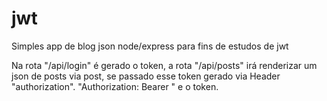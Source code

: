 # jwt
Simples app de blog json node/express para fins de estudos de jwt

Na rota "/api/login" é gerado o token, a rota "/api/posts" irá renderizar um json de posts via post, se passado esse token gerado via Header "authorization". "Authorization: Bearer " e o token.
